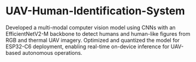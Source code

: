 # UAV-Human-Identification-System
Developed a multi-modal computer vision model using CNNs with an EfficientNetV2-M backbone to detect humans and human-like figures from RGB and thermal UAV imagery. Optimized and quantized the model for ESP32-C6 deployment, enabling real-time on-device inference for UAV-based autonomous operations.
